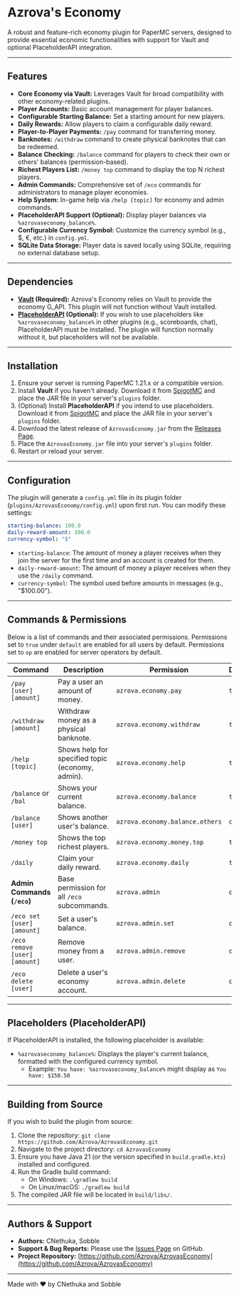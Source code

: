 # Azrova's Economy


A robust and feature-rich economy plugin for PaperMC servers, designed to provide essential economic functionalities with support for Vault and optional PlaceholderAPI integration.

---

## Features

*   **Core Economy via Vault:** Leverages Vault for broad compatibility with other economy-related plugins.
*   **Player Accounts:** Basic account management for player balances.
*   **Configurable Starting Balance:** Set a starting amount for new players.
*   **Daily Rewards:** Allow players to claim a configurable daily reward.
*   **Player-to-Player Payments:** `/pay` command for transferring money.
*   **Banknotes:** `/withdraw` command to create physical banknotes that can be redeemed.
*   **Balance Checking:** `/balance` command for players to check their own or others' balances (permission-based).
*   **Richest Players List:** `/money top` command to display the top N richest players.
*   **Admin Commands:** Comprehensive set of `/eco` commands for administrators to manage player economies.
*   **Help System:** In-game help via `/help [topic]` for economy and admin commands.
*   **PlaceholderAPI Support (Optional):** Display player balances via `%azrovaseconomy_balance%`.
*   **Configurable Currency Symbol:** Customize the currency symbol (e.g., $, €, etc.) in `config.yml`.
*   **SQLite Data Storage:** Player data is saved locally using SQLite, requiring no external database setup.

---

## Dependencies

*   **[Vault](https://www.spigotmc.org/resources/vault.34315/) (Required):** Azrova's Economy relies on Vault to provide the economy G_API. This plugin will not function without Vault installed.
*   **[PlaceholderAPI](https://www.spigotmc.org/resources/placeholderapi.6245/) (Optional):** If you wish to use placeholders like `%azrovaseconomy_balance%` in other plugins (e.g., scoreboards, chat), PlaceholderAPI must be installed. The plugin will function normally without it, but placeholders will not be available.

---

## Installation

1.  Ensure your server is running PaperMC 1.21.x or a compatible version.
2.  Install **Vault** if you haven't already. Download it from [SpigotMC](https://www.spigotmc.org/resources/vault.34315/) and place the JAR file in your server's `plugins` folder.
3.  (Optional) Install **PlaceholderAPI** if you intend to use placeholders. Download it from [SpigotMC](https://www.spigotmc.org/resources/placeholderapi.6245/) and place the JAR file in your server's `plugins` folder.
4.  Download the latest release of `AzrovasEconomy.jar` from the [Releases Page](https://github.com/Azrova/AzrovasEconomy/releases).
5.  Place the `AzrovasEconomy.jar` file into your server's `plugins` folder.
6.  Restart or reload your server.

---

## Configuration

The plugin will generate a `config.yml` file in its plugin folder (`plugins/AzrovasEconomy/config.yml`) upon first run. You can modify these settings:

```yaml
starting-balance: 100.0
daily-reward-amount: 100.0
currency-symbol: "$"
```

*   `starting-balance`: The amount of money a player receives when they join the server for the first time and an account is created for them.
*   `daily-reward-amount`: The amount of money a player receives when they use the `/daily` command.
*   `currency-symbol`: The symbol used before amounts in messages (e.g., "$100.00").

---

## Commands & Permissions

Below is a list of commands and their associated permissions. Permissions set to `true` under `default` are enabled for all users by default. Permissions set to `op` are enabled for server operators by default.

| Command                      | Description                                      | Permission                        | Default    |
| ---------------------------- | ------------------------------------------------ | --------------------------------- | ---------- |
| `/pay [user] [amount]`       | Pay a user an amount of money.                   | `azrova.economy.pay`              | `true`     |
| `/withdraw [amount]`         | Withdraw money as a physical banknote.           | `azrova.economy.withdraw`         | `true`     |
| `/help [topic]`              | Shows help for specified topic (economy, admin). | `azrova.economy.help`             | `true`     |
| `/balance` or `/bal`         | Shows your current balance.                      | `azrova.economy.balance`          | `true`     |
| `/balance [user]`            | Shows another user's balance.                    | `azrova.economy.balance.others`   | `op`       |
| `/money top`                 | Shows the top richest players.                   | `azrova.economy.money.top`        | `true`     |
| `/daily`                     | Claim your daily reward.                         | `azrova.economy.daily`            | `true`     |
| **Admin Commands (`/eco`)**  | Base permission for all `/eco` subcommands.      | `azrova.admin`                    | `op`       |
| `/eco set [user] [amount]`   | Set a user's balance.                            | `azrova.admin.set`                | `op`       |
| `/eco remove [user] [amount]`| Remove money from a user.                        | `azrova.admin.remove`             | `op`       |
| `/eco delete [user]`         | Delete a user's economy account.                 | `azrova.admin.delete`             | `op`       |

---

## Placeholders (PlaceholderAPI)

If PlaceholderAPI is installed, the following placeholder is available:

*   `%azrovaseconomy_balance%`: Displays the player's current balance, formatted with the configured currency symbol.
    *   Example: `You have: %azrovaseconomy_balance%` might display as `You have: $150.50`

---

## Building from Source

If you wish to build the plugin from source:

1.  Clone the repository: `git clone https://github.com/Azrova/AzrovasEconomy.git`
2.  Navigate to the project directory: `cd AzrovasEconomy`
3.  Ensure you have Java 21 (or the version specified in `build.gradle.kts`) installed and configured.
4.  Run the Gradle build command:
    *   On Windows: `.\gradlew build`
    *   On Linux/macOS: `./gradlew build`
5.  The compiled JAR file will be located in `build/libs/`.

---

## Authors & Support

*   **Authors:** CNethuka, Sobble
*   **Support & Bug Reports:** Please use the [Issues Page](https://github.com/Azrova/AzrovasEconomy/issues) on GitHub.
*   **Project Repository:** [https://github.com/Azrova/AzrovasEconomy](https://github.com/Azrova/AzrovasEconomy)

---

Made with ❤ by CNethuka and Sobble